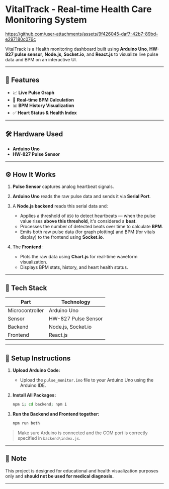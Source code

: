 # VitalTrack - Real-time Health Care Monitoring System


https://github.com/user-attachments/assets/9f426045-daf7-42b7-89bd-e297180c076c


VitalTrack is a Health monitoring dashboard built using **Arduino Uno**, **HW-827 pulse sensor**, **Node.js**, **Socket.io**, and **React.js** to visualize live pulse data and BPM on an interactive UI.


---

## 🚀 Features

- 📈 **Live Pulse Graph**  
- 💓 **Real-time BPM Calculation**  
- 📊 **BPM History Visualization**  
- ✅ **Heart Status & Health Index**  

---

## 🛠️ Hardware Used

- **Arduino Uno**  
- **HW-827 Pulse Sensor**

---

## ⚙️ How It Works

1. **Pulse Sensor** captures analog heartbeat signals.  
2. **Arduino Uno** reads the raw pulse data and sends it via **Serial Port**.  
3. A **Node.js backend** reads this serial data and:  
   - Applies a threshold of `850` to detect heartbeats — when the pulse value rises **above this threshold**, it's considered a **beat**.  
   - Processes the number of detected beats over time to calculate **BPM**.  
   - Emits both raw pulse data (for graph plotting) and BPM (for vitals display) to the frontend using **Socket.io**.  

4. The **Frontend**:  
   - Plots the raw data using **Chart.js** for real-time waveform visualization.  
   - Displays BPM stats, history, and heart health status.

---

## 🧩 Tech Stack

| Part           | Technology            |
|----------------|------------------------|
| Microcontroller | Arduino Uno           |
| Sensor         | HW-827 Pulse Sensor    |
| Backend        | Node.js, Socket.io     |
| Frontend       | React.js               |
---

## 🔧 Setup Instructions

1. **Upload Arduino Code:**
   - Upload the `pulse_monitor.ino` file to your Arduino Uno using the Arduino IDE.

2. **Install All Packages:** 
   ```bash
   npm i; cd backend; npm i
   ```

3. **Run the Backend and Frontend together:**
   ```bash
   npm run both
   ```

> Make sure Arduino is connected and the COM port is correctly specified in `backend\index.js`.

---

## 📌 Note

This project is designed for educational and health visualization purposes only and **should not be used for medical diagnosis.** 

---
